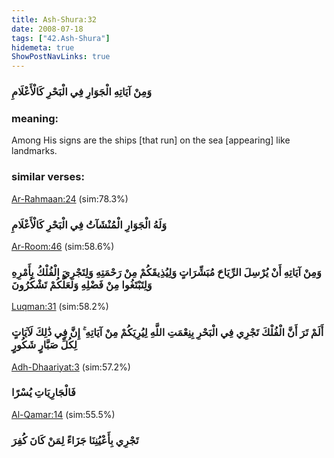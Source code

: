 ```yaml
---
title: Ash-Shura:32
date: 2008-07-18
tags: ["42.Ash-Shura"]
hidemeta: true 
ShowPostNavLinks: true 
---
```

### وَمِنْ آيَاتِهِ الْجَوَارِ فِي الْبَحْرِ كَالْأَعْلَامِ
### meaning: 
Among His signs are the ships [that run] on the sea [appearing] like landmarks.
### similar verses: 

[Ar-Rahmaan:24](/55/24) (sim:78.3%)

### وَلَهُ الْجَوَارِ الْمُنْشَآتُ فِي الْبَحْرِ كَالْأَعْلَامِ

[Ar-Room:46](/30/46) (sim:58.6%)

### وَمِنْ آيَاتِهِ أَنْ يُرْسِلَ الرِّيَاحَ مُبَشِّرَاتٍ وَلِيُذِيقَكُمْ مِنْ رَحْمَتِهِ وَلِتَجْرِيَ الْفُلْكُ بِأَمْرِهِ وَلِتَبْتَغُوا مِنْ فَضْلِهِ وَلَعَلَّكُمْ تَشْكُرُونَ

[Luqman:31](/31/31) (sim:58.2%)

### أَلَمْ تَرَ أَنَّ الْفُلْكَ تَجْرِي فِي الْبَحْرِ بِنِعْمَتِ اللَّهِ لِيُرِيَكُمْ مِنْ آيَاتِهِ ۚ إِنَّ فِي ذَٰلِكَ لَآيَاتٍ لِكُلِّ صَبَّارٍ شَكُورٍ

[Adh-Dhaariyat:3](/51/3) (sim:57.2%)

### فَالْجَارِيَاتِ يُسْرًا

[Al-Qamar:14](/54/14) (sim:55.5%)

### تَجْرِي بِأَعْيُنِنَا جَزَاءً لِمَنْ كَانَ كُفِرَ
